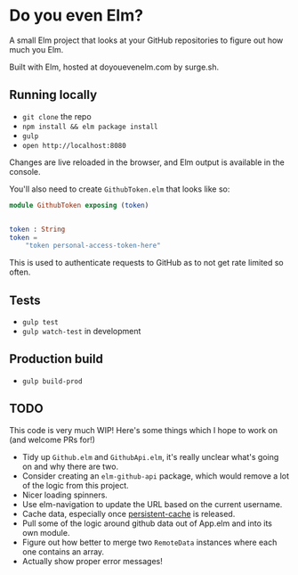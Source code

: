 # Do you even Elm?

A small Elm project that looks at your GitHub repositories to figure out how much you Elm.

Built with Elm, hosted at doyouevenelm.com by surge.sh.

## Running locally

- `git clone` the repo
- `npm install && elm package install`
- `gulp`
- `open http://localhost:8080`

Changes are live reloaded in the browser, and Elm output is available in the console.

You'll also need to create `GithubToken.elm` that looks like so:

```elm
module GithubToken exposing (token)


token : String
token =
    "token personal-access-token-here"
```

This is used to authenticate requests to GitHub as to not get rate limited so often.

## Tests

- `gulp test`
- `gulp watch-test` in development

## Production build

- `gulp build-prod`

## TODO

This code is very much WIP! Here's some things which I hope to work on (and welcome PRs for!)

- Tidy up `Github.elm` and `GithubApi.elm`, it's really unclear what's going on and why there are two.
- Consider creating an `elm-github-api` package, which would remove a lot of the logic from this project.
- Nicer loading spinners.
- Use elm-navigation to update the URL based on the current username.
- Cache data, especially once [persistent-cache](https://github.com/elm-lang/persistent-cache) is released.
- Pull some of the logic around github data out of App.elm and into its own module.
- Figure out how better to merge two `RemoteData` instances where each one contains an array.
- Actually show proper error messages!

